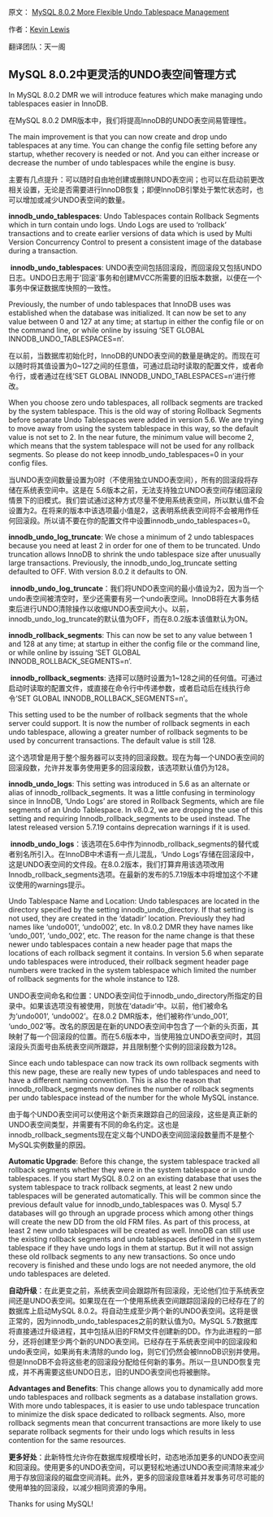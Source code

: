 原文： [MySQL 8.0.2 More Flexible Undo Tablespace Management](http://mysqlserverteam.com/mysql-8-0-2-more-flexible-undo-tablespace-management/)

作者：[Kevin Lewis](http://mysqlserverteam.com/author/kevin/)

翻译团队：天一阁

## MySQL 8.0.2中更灵活的UNDO表空间管理方式

In MySQL 8.0.2 DMR we will introduce features which make managing undo tablespaces easier in InnoDB.

  在MySQL 8.0.2 DMR版本中，我们将提高InnoDB的UNDO表空间易管理性。

  The main improvement is that you can now create and drop undo tablespaces at any time. You can change the config file setting before any startup, whether recovery is needed or not. And you can either increase or decrease the number of undo tablespaces while the engine is busy.

  主要有几点提升：可以随时自由地创建或删除UNDO表空间；也可以在启动前更改相关设置，无论是否需要进行InnoDB恢复；即便InnoDB引擎处于繁忙状态时，也可以增加或减少UNDO表空间的数量。

**innodb_undo_tablespaces**: Undo Tablespaces contain Rollback Segments which in turn contain undo logs. Undo Logs are used to ‘rollback’ transactions and to create earlier versions of data which is used by Multi Version Concurrency Control to present a consistent image of the database during a transaction.

  **innodb_undo_tablespaces**: UNDO表空间包括回滚段，而回滚段又包括UNDO日志。UNDO日志用于'回滚'事务和创建MVCC所需要的旧版本数据，以便在一个事务中保证数据库快照的一致性。

  Previously, the number of undo tablespaces that InnoDB uses was established when the database was initialized. It can now be set to any value between 0 and 127 at any time; at startup in either the config file or on the command line, or while online by issuing ‘SET GLOBAL INNODB_UNDO_TABLESPACES=n’.

在以前，当数据库初始化时，InnoDB的UNDO表空间的数量是确定的。而现在可以随时将其值设置为0~127之间的任意值，可通过启动时读取的配置文件，或者命令行，或者通过在线‘SET GLOBAL INNODB_UNDO_TABLESPACES=n’进行修改。

  When you choose zero undo tablespaces, all rollback segments are tracked by the system tablespace. This is the old way of storing Rollback Segments before separate Undo Tablespaces were added in version 5.6. We are trying to move away from using the system tablespace in this way, so the default value is not set to 2. In the near future, the minimum value will become 2, which means that the system tablespace will not be used for any rollback segments. So please do not keep innodb_undo_tablespaces=0 in your config files.

  当UNDO表空间数量设置为0时（不使用独立UNDO表空间），所有的回滚段将存储在系统表空间中。这是在 5.6版本之前，无法支持独立UNDO表空间存储回滚段情景下的旧模式。我们尝试通过这种方式尽量不使用系统表空间，所以默认值不会设置为2。在将来的版本中该选项最小值是2，这表明系统表空间将不会被用作任何回滚段。所以请不要在你的配置文件中设置innodb_undo_tablespaces=0。

**innodb_undo_log_truncate**: We chose a minimum of 2 undo tablespaces because you need at least 2 in order for one of them to be truncated. Undo truncation allows InnoDB to shrink the undo tablespace size after unusually large transactions. Previously, the innodb_undo_log_truncate setting defaulted to OFF. With version 8.0.2 it defaults to ON.

  **innodb_undo_log_truncate**：我们将UNDO表空间的最小值设为2，因为当一个undo表空间被清空时，至少还需要有另一个undo表空间。InnoDB将在大事务结束后进行UNDO清除操作以收缩UNDO表空间大小。以前，innodb_undo_log_truncate的默认值为OFF，而在8.0.2版本该值默认为ON。

**innodb_rollback_segments**: This can now be set to any value between 1 and 128 at any time; at startup in either the config file or the command line, or while online by issuing ‘SET GLOBAL INNODB_ROLLBACK_SEGMENTS=n’.

  **innodb_rollback_segments**: 选择可以随时设置为1~128之间的任何值。可通过启动时读取的配置文件，或直接在命令行中传递参数，或者启动后在线执行命令‘SET GLOBAL INNODB_ROLLBACK_SEGMENTS=n’。

  This setting used to be the number of rollback segments that the whole server could support. It is now the number of rollback segments in each undo tablespace, allowing a greater number of rollback segments to be used by concurrent transactions. The default value is still 128.

  这个选项曾是用于整个服务器可以支持的回滚段数。现在为每一个UNDO表空间的回滚段数，允许并发事务使用更多的回滚段数，该选项默认值仍为128。

**innodb_undo_logs**: This setting was introduced in 5.6 as an alternate or alias of innodb_rollback_segments. It was a little confusing in terminology since in InnoDB, ‘Undo Logs’ are stored in Rollback Segments, which are file segments of an Undo Tablespace. In v8.0.2, we are dropping the use of this setting and requiring Innodb_rollback_segments to be used instead. The latest released version 5.7.19 contains deprecation warnings if it is used.

  **innodb_undo_logs**：该选项在5.6中作为innodb_rollback_segments的替代或者别名所引入。在InnoDB中术语有一点儿混乱，‘Undo Logs’存储在回滚段中，这是UNDO表空间的文件段。在8.0.2版本，我们打算弃用该选项改用Innodb_rollback_segments选项。在最新的发布的5.7.19版本中将增加这个不建议使用的warnings提示。

  Undo Tablespace Name and Location: Undo tablespaces are located in the directory specified by the setting innodb_undo_directory. If that setting is not used, they are created in the ‘datadir’ location. Previously they had names like ‘undo001’, ‘undo002’, etc. In v8.0.2 DMR they have names like ‘undo_001’, ‘undo_002’, etc. The reason for the name change is that these newer undo tablespaces contain a new header page that maps the locations of each rollback segment it contains. In version 5.6 when separate undo tablespaces were introduced, their rollback segment header page numbers were tracked in the system tablespace which limited the number of rollback segments for the whole instance to 128.

  UNDO表空间命名和位置：UNDO表空间位于innodb_undo_directory所指定的目录中。如果该选项没有被使用，则放在‘datadir’中。以前，他们被命名为‘undo001’, ‘undo002’。在8.0.2 DMR版本，他们被称作‘undo_001’, ‘undo_002’等。改名的原因是在新的UNDO表空间中包含了一个新的头页面，其映射了每一个回滚段的位置。而在5.6版本中，当使用独立UNDO表空间时，其回滚段头页面号由系统表空间所跟踪，并且限制整个实例的回滚段数为128。

  Since each undo tablespace can now track its own rollback segments with this new page, these are really new types of undo tablespaces and need to have a different naming convention. This is also the reason that innodb_rollback_segments now defines the number of rollback segments per undo tablespace instead of the number for the whole MySQL instance.

  由于每个UNDO表空间可以使用这个新页来跟踪自己的回滚段，这些是真正新的UNDO表空间类型，并需要有不同的命名约定。这也是innodb_rollback_segments现在定义每个UNDO表空间回滚段数量而不是整个MySQL实例数量的原因。

**Automatic Upgrade**: Before this change, the system tablespace tracked all rollback segments whether they were in the system tablespace or in undo tablespaces. If you start MySQL 8.0.2 on an existing database that uses the system tablespace to track rollback segments, at least 2 new undo tablespaces will be generated automatically. This will be common since the previous default value for innodb_undo_tablespaces was 0. Mysql 5.7 databases will go through an upgrade process which among other things will create the new DD from the old FRM files. As part of this process, at least 2 new undo tablespaces will be created as well. InnoDB can still use the existing rollback segments and undo tablespaces defined in the system tablespace if they have undo logs in them at startup. But it will not assign these old rollback segments to any new transactions. So once undo recovery is finished and these undo logs are not needed anymore, the old undo tablespaces are deleted.

**自动升级**：在此更变之前，系统表空间会跟踪所有回滚段，无论他们位于系统表空间还是UNDO表空间。如果现在在一个使用系统表空间跟踪回滚段的已经存在了的数据库上启动MySQL 8.0.2。将自动生成至少两个新的UNDO表空间。这将是很正常的，因为innodb_undo_tablespaces之前的默认值为0。MySQL 5.7数据库将直接通过升级进程，其中包括从旧的FRM文件创建新的DD。作为此进程的一部分，还将创建至少两个新的UNDO表空间。已经存在于系统表空间中的回滚段和undo表空间，如果尚有未清除的undo log，则它们仍然会被InnoDB识别并使用。但是InnoDB不会将这些老的回滚段分配给任何新的事务。所以一旦UNDO恢复完成，并不再需要这些UNDO日志，旧的UNDO表空间也将被删除。

**Advantages and Benefits**: This change allows you to dynamically add more undo tablespaces and rollback segments as a database installation grows. With more undo tablespaces, it is easier to use undo tablespace truncation to minimize the disk space dedicated to rollback segments. Also, more rollback segments mean that concurrent transactions are more likely to use separate rollback segments for their undo logs which results in less contention for the same resources.

**更多好处**：此新特性允许你在数据库规模增长时，动态地添加更多的UNDO表空间和回滚段。使用更多的UNDO表空间，可以更轻松地通过UNDO表空间清除来减少用于存放回滚段的磁盘空间消耗。此外，更多的回滚段意味着并发事务可尽可能的使用单独的回滚段，以减少相同资源的争用。

Thanks for using MySQL!
